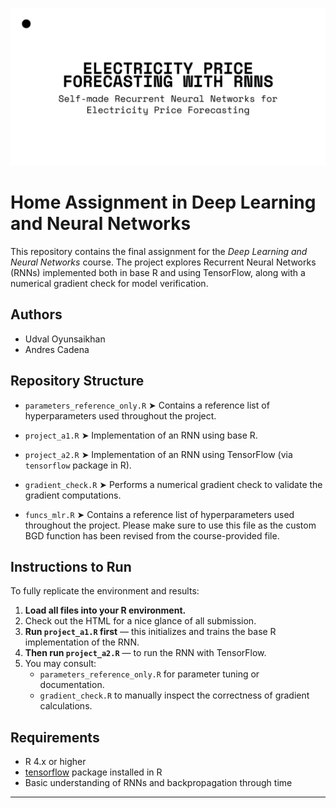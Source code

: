 ![Project Banner](./Banner.png)
# Home Assignment in Deep Learning and Neural Networks

This repository contains the final assignment for the *Deep Learning and Neural Networks* course. The project explores Recurrent Neural Networks (RNNs) implemented both in base R and using TensorFlow, along with a numerical gradient check for model verification.

## Authors
- Udval Oyunsaikhan  
- Andres Cadena

## Repository Structure

- `parameters_reference_only.R` ➤ Contains a reference list of hyperparameters used throughout the project.

- `project_a1.R` ➤ Implementation of an RNN using base R.

- `project_a2.R` ➤ Implementation of an RNN using TensorFlow (via `tensorflow` package in R).

- `gradient_check.R` ➤ Performs a numerical gradient check to validate the gradient computations.

- `funcs_mlr.R` ➤ Contains a reference list of hyperparameters used throughout the project. Please make sure to use this file as the custom BGD function has been revised from the course-provided file.

## Instructions to Run

To fully replicate the environment and results:

1. **Load all files into your R environment.**
2. Check out the HTML for a nice glance of all submission.
3. **Run `project_a1.R` first** — this initializes and trains the base R implementation of the RNN.
4. **Then run `project_a2.R`** — to run the RNN with TensorFlow.
5. You may consult:
   - `parameters_reference_only.R` for parameter tuning or documentation.
   - `gradient_check.R` to manually inspect the correctness of gradient calculations.

## Requirements

- R 4.x or higher
- [tensorflow](https://tensorflow.rstudio.com/) package installed in R
- Basic understanding of RNNs and backpropagation through time

---
